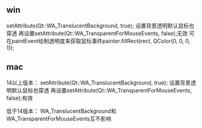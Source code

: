 ## win
setAttribute(Qt::WA_TranslucentBackground, true);
设置背景透明默认鼠标也穿透
再设置setAttribute(Qt::WA_TransparentForMouseEvents, false);无效
可在paintEvent绘制透明度来获取鼠标事件painter.fillRect(rect, QColor(0, 0, 0, 1));

## mac
14以上版本：
setAttribute(Qt::WA_TranslucentBackground, true);
设置背景透明默认鼠标也穿透
再设置setAttribute(Qt::WA_TransparentForMouseEvents, false);有效

低于14版本：
WA_TranslucentBackground和WA_TransparentForMouseEvents互不影响